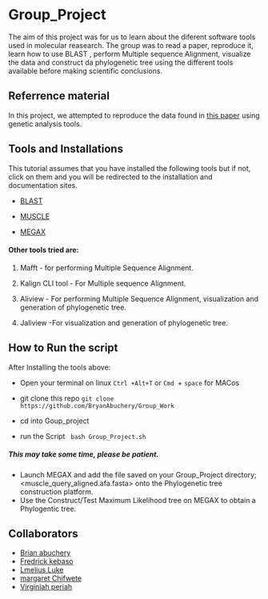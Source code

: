 # Group_Project
The aim of this project was for us to learn about the diferent software tools used in molecular reasearch.
The group was to read a paper, reproduce it, learn how to use BLAST , perform Multiple sequence Alignment, visualize the data and construct da phylogenetic tree using the different tools available before making scientific conclusions.

## Referrence material
In this project, we attempted to reproduce the data found in [this paper](https://onlinelibrary.wiley.com/doi/pdfdirect/10.1002/jmv.25700) using genetic analysis tools.




## Tools and Installations
This tutorial assumes that you have installed the following tools but if not, click on them and you will be redirected to the installation and documentation sites.

* [BLAST](https://www.ncbi.nlm.nih.gov/books/NBK279671/)

* [MUSCLE](http://www.drive5.com/muscle/manual/)

* [MEGAX](https://www.megasoftware.net/dload_mac_beta)

#### Other tools tried are:
1. Mafft - for performing Multiple Sequence Alignment.
2. Kalign CLI tool - For Multiple sequence Alignment.
3. Aliview - For performing Multiple Sequence Alignment, visualization and generation of phylogenetic tree.

4. Jaliview -For visualization and generation of phylogenetic tree.


## How to Run the script

After Installing the tools above:

- Open your terminal on linux `Ctrl +Alt+T` or `Cmd `+ `space` for MACos

- git clone this repo
`git clone https://github.com/BryanAbuchery/Group_Work`

- cd into Goup_project


- run the Script
` bash Group_Project.sh`
##### This may take some time, please be patient.

- Launch MEGAX and add the file saved on your Group_Project directory; <muscle_query_aligned.afa.fasta> onto the Phylogenetic tree construction platform. 
- Use the Construct/Test Maximum Likelihood tree on MEGAX to obtain a Phylogentic tree.

## Collaborators
* [Brian abuchery](https://github.com/BryanAbuchery)
* [Fredrick kebaso](https://github.com/fredrickkebaso)
* [Lmelius Luke](https://github.com/lmeliasluke)
* [margaret Chifwete](https://github.com/chifwete)
* [Virginiah periah](https://github.com/virginiah894)
